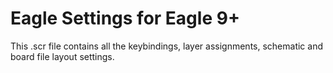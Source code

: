 Eagle Settings for Eagle 9+
=============================

This .scr file contains all the keybindings, layer assignments, schematic and
board file layout settings. 
